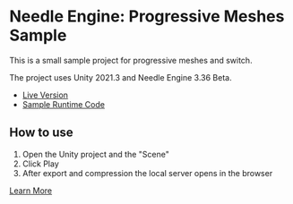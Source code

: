 # Needle Engine: Progressive Meshes Sample

This is a small sample project for progressive meshes and switch.

The project uses Unity 2021.3 and Needle Engine 3.36 Beta.

- [Live Version](https://engine.needle.tools/demos/lods/)
- [Sample Runtime Code](./Needle%20Engine%20Progressive%20Meshes%20Sample/Needle%20Web%20Project/src/modelswitch.ts)

## How to use

1) Open the Unity project and the "Scene"
2) Click Play
3) After export and compression the local server opens in the browser

[Learn More](https://docs.needle.tools)
